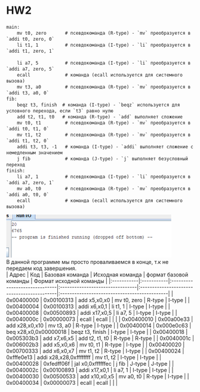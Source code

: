 # HW2   
```
main:
    mv t0, zero       # псевдокоманда (R-type) - `mv` преобразуется в `addi t0, zero, 0`
    li t1, 1          # псевдокоманда (I-type) - `li` преобразуется в `addi t1, zero, 1`
    
    li a7, 5          # псевдокоманда (I-type) - `li` преобразуется в `addi a7, zero, 5`
    ecall             # команда (ecall используется для системного вызова)
    mv t3, a0         # псевдокоманда (R-type) - `mv` преобразуется в `addi t3, a0, 0`
fib:
    beqz t3, finish  # команда (I-type) - `beqz` используется для условного перехода, если `t3` равно нулю
    add t2, t1, t0   # команда (R-type) - `add` выполняет сложение
    mv t0, t1         # псевдокоманда (R-type) - `mv` преобразуется в `addi t0, t1, 0`
    mv t1, t2         # псевдокоманда (R-type) - `mv` преобразуется в `addi t1, t2, 0`
    addi t3, t3, -1   # команда (I-type) - `addi` выполняет сложение с немедленным значением
    j fib             # команда (J-type) - `j` выполняет безусловный переход
finish:
    li a7, 1          # псевдокоманда (I-type) - `li` преобразуется в `addi a7, zero, 1`
    mv a0, t0         # псевдокоманда (R-type) - `mv` преобразуется в `addi a0, t0, 0`
    ecall             # команда (ecall используется для системного вызова)

```
![{9B036E03-4B96-48C2-AE7B-AE10801CEDD6}.png](files\9b036e03-4b96-48c2-ae7b-ae10801cedd6.png)    
В данной программе мы просто проваливаемся в конце, т.к не передаем код завершения.   
|      Адрес |        Код |               Базовая команда |                Исходная команда |                     формат базовой команды |                      Формат исходной команды |
|:-----------|:-----------|:------------------------------|:--------------------------------|:-------------------------------------------|:---------------------------------------------|
| 0x00400000 | 0x00100313 |                  add x5,x0,x0 |                     mv t0, zero |                                     R-type |                                       I-type |
| 0x00400004 | 0x00100313 |                  addi x6,x0,1 |                        li t1, 1 |                                     I-type |                                       I-type |
| 0x00400008 | 0x00500893 |                 addi x17,x0,5 |                        li a7, 5 |                                     I-type |                                       I-type |
| 0x0040000c | 0x00000073 |                         ecall |                           ecall |                                            |                                              |
| 0x00400010 | 0x00a00e33 |                add x28,x0,x10 |                       mv t3, a0 |                                     R-type |                                       I-type |
| 0x00400014 | 0x000e0c63 |         beq x28,x0,0x00000018 |                 beqz t3, finish |                                     I-type |                                       I-type |
| 0x00400018 | 0x005303b3 |                  add x7,x6,x5 |                  add t2, t1, t0 |                                     R-type |                                       R-type |
| 0x0040001c | 0x006002b3 |                  add x5,x0,x6 |                       mv t0, t1 |                                     R-type |                                       I-type |
| 0x00400020 | 0x00700333 |                  add x6,x0,x7 |                       mv t1, t2 |                                     R-type |                                       I-type |
| 0x00400024 | 0xfffe0e13 |       addi x28,x28,0xffffffff |                       mv t1, t2 |                                     I-type |                                       I-type |
| 0x00400028 | 0xfedff06f |             jal x0,0xffffffec |                           j fib |                                     J-type |                                       J-type |
| 0x0040002c | 0x00100893 |                 addi x17,x0,1 |                        li a7, 1 |                                     I-type |                                       I-type |
| 0x00400030 | 0x00500533 |                 add x10,x0,x5 |                       mv a0, t0 |                                     R-type |                                       I-type |
| 0x00400034 | 0x00000073 |                         ecall |                           ecall |                                            |                                              |

   
